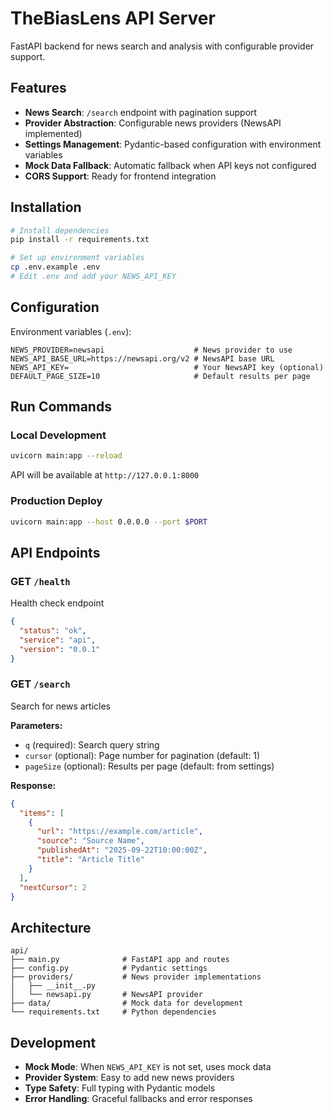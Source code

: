 # TheBiasLens API Server

FastAPI backend for news search and analysis with configurable provider support.

## Features

- **News Search**: `/search` endpoint with pagination support
- **Provider Abstraction**: Configurable news providers (NewsAPI implemented)
- **Settings Management**: Pydantic-based configuration with environment variables
- **Mock Data Fallback**: Automatic fallback when API keys not configured
- **CORS Support**: Ready for frontend integration

## Installation

```bash
# Install dependencies
pip install -r requirements.txt

# Set up environment variables
cp .env.example .env
# Edit .env and add your NEWS_API_KEY
```

## Configuration

Environment variables (`.env`):

```env
NEWS_PROVIDER=newsapi                    # News provider to use
NEWS_API_BASE_URL=https://newsapi.org/v2 # NewsAPI base URL
NEWS_API_KEY=                            # Your NewsAPI key (optional)
DEFAULT_PAGE_SIZE=10                     # Default results per page
```

## Run Commands

### Local Development

```bash
uvicorn main:app --reload
```

API will be available at `http://127.0.0.1:8000`

### Production Deploy

```bash
uvicorn main:app --host 0.0.0.0 --port $PORT
```

## API Endpoints

### GET `/health`

Health check endpoint

```json
{
  "status": "ok",
  "service": "api",
  "version": "0.0.1"
}
```

### GET `/search`

Search for news articles

**Parameters:**

- `q` (required): Search query string
- `cursor` (optional): Page number for pagination (default: 1)
- `pageSize` (optional): Results per page (default: from settings)

**Response:**

```json
{
  "items": [
    {
      "url": "https://example.com/article",
      "source": "Source Name",
      "publishedAt": "2025-09-22T10:00:00Z",
      "title": "Article Title"
    }
  ],
  "nextCursor": 2
}
```

## Architecture

```
api/
├── main.py              # FastAPI app and routes
├── config.py            # Pydantic settings
├── providers/           # News provider implementations
│   ├── __init__.py
│   └── newsapi.py       # NewsAPI provider
├── data/                # Mock data for development
└── requirements.txt     # Python dependencies
```

## Development

- **Mock Mode**: When `NEWS_API_KEY` is not set, uses mock data
- **Provider System**: Easy to add new news providers
- **Type Safety**: Full typing with Pydantic models
- **Error Handling**: Graceful fallbacks and error responses
